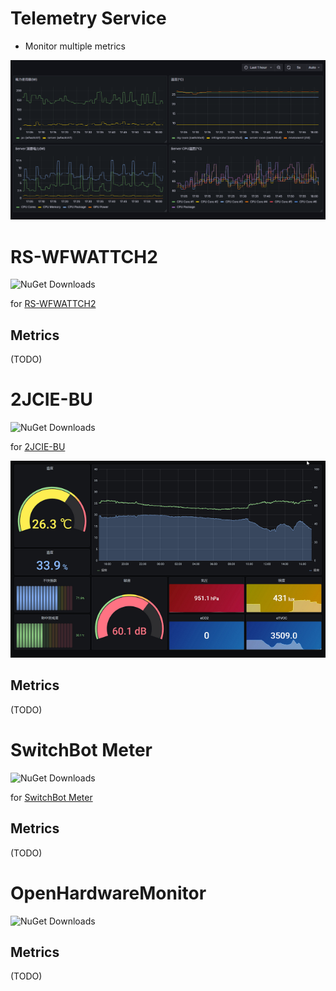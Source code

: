 # Telemetry Service

- Monitor multiple metrics

![Grafana](https://github.com/usausa/opentelemetry-extension/blob/main/Document/telemetry.png)

# RS-WFWATTCH2

![NuGet Downloads](https://img.shields.io/nuget/dt/OpenTelemetryExtension.Instrumentation.WFWattch2)

for [RS-WFWATTCH2](https://www.ratocsystems.com/products/sensor/watt/rswfwattch2/)

## Metrics

(TODO)

# 2JCIE-BU

![NuGet Downloads](https://img.shields.io/nuget/dt/OpenTelemetryExtension.Instrumentation.SensorOmron)

for [2JCIE-BU](https://www.fa.omron.co.jp/products/family/3724/lineup.html)

![Grafana](https://github.com/usausa/opentelemetry-extension/blob/main/Document/sensor.png)

## Metrics

(TODO)

# SwitchBot Meter

![NuGet Downloads](https://img.shields.io/nuget/dt/OpenTelemetryExtension.Instrumentation.SwitchBot.Windows)

for [SwitchBot Meter](https://www.switchbot.jp/products/switchbot-meter)

## Metrics

(TODO)

# OpenHardwareMonitor

![NuGet Downloads](https://img.shields.io/nuget/dt/OpenTelemetryExtension.Instrumentation.HardwareMonitor)

## Metrics

(TODO)
